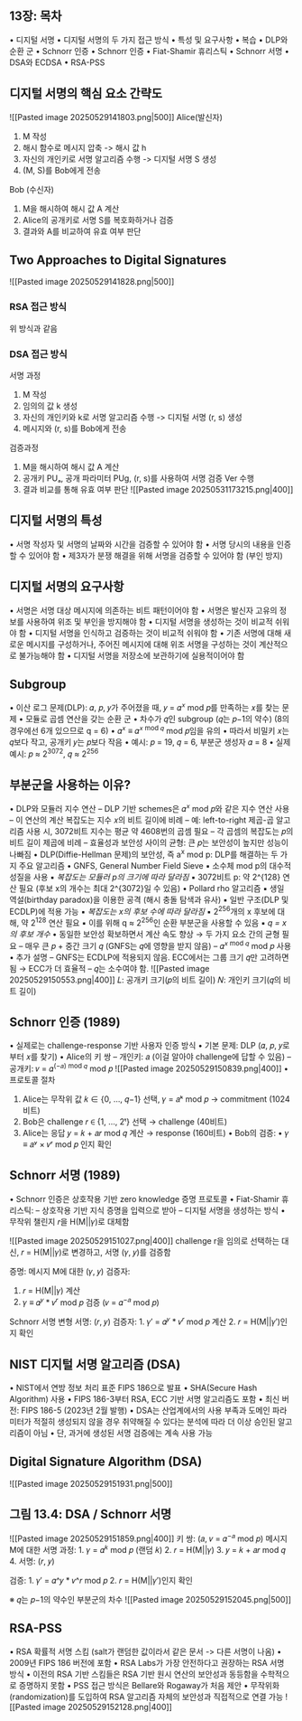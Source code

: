 ## 13장: 목차
• 디지털 서명
	• 디지털 서명의 두 가지 접근 방식
	• 특성 및 요구사항
• 복습
	• DLP와 순환 군
• Schnorr 인증
	• Schnorr 인증
	• Fiat-Shamir 휴리스틱
	• Schnorr 서명
• DSA와 ECDSA
• RSA-PSS
## 디지털 서명의 핵심 요소 간략도
![[Pasted image 20250529141803.png|500]]
Alice(발신자)
1. M 작성
2. 해시 함수로 메시지 압축 -> 해시 값 h
3. 자신의 개인키로 서명 알고리즘 수행 -> 디지털 서명 S 생성
4. (M, S)를 Bob에게 전송

Bob (수신자)
1. M을 해시하여 해시 값 A 계산
2. Alice의 공개키로 서명 S를 복호화하거나 검증
3. 결과와 A를 비교하여 유효 여부 판단
## Two Approaches to Digital Signatures
![[Pasted image 20250529141828.png|500]]
### RSA 접근 방식
위 방식과 같음
### DSA 접근 방식
서명 과정
1. M 작성
2. 임의의 값 k 생성
3. 자신의 개인키와 k로 서명 알고리즘 수행 -> 디지털 서명 (r, s) 생성
4. 메시지와 (r, s)를 Bob에게 전송

검증과정
1. M을 해시하여 해시 값 A 계산
2. 공개키 PUₐ, 공개 파라미터 PUg, (r, s)를 사용하여 서명 검증 Ver 수행
3. 결과 비교를 통해 유효 여부 판단
![[Pasted image 20250531173215.png|400]]
## 디지털 서명의 특성
• 서명 작성자 및 서명의 날짜와 시간을 검증할 수 있어야 함
• 서명 당시의 내용을 인증할 수 있어야 함
• 제3자가 분쟁 해결을 위해 서명을 검증할 수 있어야 함 (부인 방지)
## 디지털 서명의 요구사항
• 서명은 서명 대상 메시지에 의존하는 비트 패턴이어야 함
• 서명은 발신자 고유의 정보를 사용하여 위조 및 부인을 방지해야 함
• 디지털 서명을 생성하는 것이 비교적 쉬워야 함
• 디지털 서명을 인식하고 검증하는 것이 비교적 쉬워야 함
• 기존 서명에 대해 새로운 메시지를 구성하거나, 주어진 메시지에 대해 위조 서명을 구성하는 것이 계산적으로 불가능해야 함
• 디지털 서명을 저장소에 보관하기에 실용적이어야 함
## Subgroup
• 이산 로그 문제(DLP): 𝛼, 𝑝, 𝑦가 주어졌을 때, 𝑦 = 𝛼<sup>𝑥</sup> mod 𝑝를 만족하는 𝑥를 찾는 문제
• 모듈로 곱셈 연산을 갖는 순환 군
• 차수가 𝑞인 subgroup (𝑞는 𝑝−1의 약수) (8의 경우에선 6개 있으므로 q = 6)
	• 𝛼<sup>𝑥</sup> ≡ 𝛼<sup>𝑥 mod 𝑞</sup> mod 𝑝임을 유의
	• 따라서 비밀키 𝑥는 𝑞보다 작고, 공개키 𝑦는 𝑝보다 작음
	• 예시: 𝑝 = 19, 𝑞 = 6, 부분군 생성자 𝛼 = 8
	• 실제 예시: 𝑝 ≈ 2<sup>3072</sup>, 𝑞 ≈ 2<sup>256</sup>
## 부분군을 사용하는 이유?
• DLP와 모듈러 지수 연산
	– DLP 기반 schemes은 𝛼<sup>𝑥</sup> mod 𝑝와 같은 지수 연산 사용
	– 이 연산의 계산 복잡도는 지수 𝑥의 비트 길이에 비례
		– 예: left-to-right 제곱-곱 알고리즘 사용 시, 3072비트 지수는 평균 약 4608번의 곱셈 필요
	– 각 곱셈의 복잡도는 𝑝의 비트 길이 제곱에 비례
	– 효율성과 보안성 사이의 균형: 큰 𝑝는 보안성이 높지만 성능이 나빠짐
•	DLP(Diffie-Hellman 문제)의 보안성, 즉 a<sup>x</sup> mod p: DLP를 해결하는 두 가지 주요 알고리즘
	•	GNFS, General Number Field Sieve
		▪ 소수체 mod p의 대수적 성질을 사용
		▪ *복잡도는 모듈러 p의 크기에 따라 달라짐*
		▪ 3072비트 p: 약 2^{128} 연산 필요 (후보 x의 개수는 최대 2^{3072}일 수 있음)
	•	Pollard rho 알고리즘
		▪ 생일 역설(birthday paradox)을 이용한 공격 (해시 충돌 탐색과 유사)
		▪ 일반 구조(DLP 및 ECDLP)에 적용 가능
		▪ *복잡도는 x의 후보 수에 따라 달라짐*
		▪ 2<sup>256</sup>개의 x 후보에 대해, 약 2<sup>128</sup> 연산 필요
		▪ 이를 위해 q ≈ 2<sup>256</sup>인 순환 부분군을 사용할 수 있음
		▪ *q = x의 후보 개수*
• 동일한 보안성 확보하면서 계산 속도 향상
	→ 두 가지 요소 간의 균형 필요
		– 매우 큰 𝑝 + 중간 크기 𝑞 (GNFS는 𝑞에 영향을 받지 않음)
		– 𝛼<sup>𝑥 mod 𝑞</sup> mod 𝑝 사용
• 추가 설명
	– GNFS는 ECDLP에 적용되지 않음. ECC에서는 그룹 크기 𝑞만 고려하면 됨 → ECC가 더 효율적
	– 𝑞는 소수여야 함.
![[Pasted image 20250529150553.png|400]]
𝐿: 공개키 크기(𝑝의 비트 길이)
𝑁: 개인키 크기(𝑞의 비트 길이)
## Schnorr 인증 (1989)
• 실제로는 challenge-response 기반 사용자 인증 방식
• 기본 문제: DLP (𝛼, 𝑝, 𝑦로부터 𝑥를 찾기)
• Alice의 키 쌍
	– 개인키: 𝑎 (이걸 알아야 challenge에 답할 수 있음)
	– 공개키: 𝑣 = 𝛼<sup>(−𝑎) mod 𝑞</sup> mod 𝑝
![[Pasted image 20250529150839.png|400]]
	•	프로토콜 절차
1.	Alice는 무작위 값 𝑘 ∈ {0, …, 𝑞−1} 선택, 𝛾 = 𝑎ᵏ mod 𝑝 → commitment (1024비트)
2.	Bob은 challenge 𝑟 ∈ {1, …, 2ᵗ} 선택 → challenge (40비트)
3.	Alice는 응답 𝑦 = 𝑘 + 𝑎𝑟 mod 𝑞 계산 → response (160비트)
	•	Bob의 검증:
	•	𝛾 ≡ 𝑎ʸ × 𝑣ʳ mod 𝑝 인지 확인
## Schnorr 서명 (1989)
• Schnorr 인증은 상호작용 기반 zero knowledge 증명 프로토콜
• Fiat-Shamir 휴리스틱:
	– 상호작용 기반 지식 증명을 입력으로 받아
	– 디지털 서명을 생성하는 방식
• 무작위 챌린지 𝑟을 H(M||𝛾)로 대체함

![[Pasted image 20250529151027.png|400]]
challenge r을 임의로 선택하는 대신, 𝑟 = H(M||𝛾)로 변경하고, 서명 (𝛾, 𝑦)를 검증함

증명: 메시지 M에 대한 (𝛾, 𝑦)
검증자:
1.	𝑟 = H(M||𝛾) 계산
2.	𝛾 ≡ 𝛼<sup>𝑦</sup> * 𝑣<sup>𝑟</sup> mod 𝑝 검증 (𝑣 = 𝛼<sup>−𝑎</sup> mod 𝑝)

Schnorr 서명 변형
서명: (𝑟, 𝑦)
검증자:
	1.	𝛾′ = 𝛼<sup>𝑦</sup> * 𝑣<sup>𝑟</sup> mod 𝑝 계산
	2.	𝑟 = H(M||𝛾′)인지 확인
## NIST 디지털 서명 알고리즘 (DSA)
• NIST에서 연방 정보 처리 표준 FIPS 186으로 발표
• SHA(Secure Hash Algorithm) 사용
• FIPS 186-3부터 RSA, ECC 기반 서명 알고리즘도 포함
• 최신 버전: FIPS 186-5 (2023년 2월 발행)
• DSA는 산업계에서의 사용 부족과 도메인 파라미터가 적절히 생성되지 않을 경우 취약해질 수 있다는 분석에 따라 더 이상 승인된 알고리즘이 아님
• 단, 과거에 생성된 서명 검증에는 계속 사용 가능
## Digital Signature Algorithm (DSA)
![[Pasted image 20250529151931.png|500]]
## 그림 13.4: DSA / Schnorr 서명
![[Pasted image 20250529151859.png|400]]
키 쌍: (𝑎, 𝑣 = 𝛼<sup>−𝑎</sup> mod 𝑝)
메시지 M에 대한 서명 과정:
	1.	𝛾 = 𝛼<sup>𝑘</sup> mod 𝑝 (랜덤 𝑘)
	2.	𝑟 = H(M||𝛾)
	3.	𝑦 = 𝑘 + 𝑎𝑟 mod 𝑞
	4. 서명: (𝑟, 𝑦)

검증:
	1.	𝛾′ = 𝛼^𝑦 * 𝑣^𝑟 mod 𝑝
	2.	𝑟 = H(M||𝛾′)인지 확인

※ 𝑞는 𝑝−1의 약수인 부분군의 차수
![[Pasted image 20250529152045.png|500]]
## RSA-PSS
• RSA 확률적 서명 스킴 (salt가 랜덤한 값이라서 같은 문서 -> 다른 서명이 나옴)
• 2009년 FIPS 186 버전에 포함
• RSA Labs가 가장 안전하다고 권장하는 RSA 서명 방식
• 이전의 RSA 기반 스킴들은 RSA 기반 원시 연산의 보안성과 동등함을 수학적으로 증명하지 못함
• PSS 접근 방식은 Bellare와 Rogaway가 처음 제안
• 무작위화(randomization)를 도입하여 RSA 알고리즘 자체의 보안성과 직접적으로 연결 가능
![[Pasted image 20250529152128.png|400]]